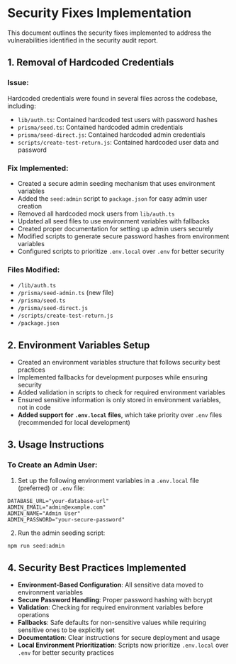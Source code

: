 # Security Fixes Implementation

This document outlines the security fixes implemented to address the vulnerabilities identified in the security audit report.

## 1. Removal of Hardcoded Credentials

### Issue:

Hardcoded credentials were found in several files across the codebase, including:

- `lib/auth.ts`: Contained hardcoded test users with password hashes
- `prisma/seed.ts`: Contained hardcoded admin credentials
- `prisma/seed-direct.js`: Contained hardcoded admin credentials
- `scripts/create-test-return.js`: Contained hardcoded user data and password

### Fix Implemented:

- Created a secure admin seeding mechanism that uses environment variables
- Added the `seed:admin` script to `package.json` for easy admin user creation
- Removed all hardcoded mock users from `lib/auth.ts`
- Updated all seed files to use environment variables with fallbacks
- Created proper documentation for setting up admin users securely
- Modified scripts to generate secure password hashes from environment variables
- Configured scripts to prioritize `.env.local` over `.env` for better security

### Files Modified:

- `/lib/auth.ts`
- `/prisma/seed-admin.ts` (new file)
- `/prisma/seed.ts`
- `/prisma/seed-direct.js`
- `/scripts/create-test-return.js`
- `/package.json`

## 2. Environment Variables Setup

- Created an environment variables structure that follows security best practices
- Implemented fallbacks for development purposes while ensuring security
- Added validation in scripts to check for required environment variables
- Ensured sensitive information is only stored in environment variables, not in code
- **Added support for `.env.local` files**, which take priority over `.env` files (recommended for local development)

## 3. Usage Instructions

### To Create an Admin User:

1. Set up the following environment variables in a `.env.local` file (preferred) or `.env` file:

```
DATABASE_URL="your-database-url"
ADMIN_EMAIL="admin@example.com"
ADMIN_NAME="Admin User"
ADMIN_PASSWORD="your-secure-password"
```

2. Run the admin seeding script:

```bash
npm run seed:admin
```

## 4. Security Best Practices Implemented

- **Environment-Based Configuration**: All sensitive data moved to environment variables
- **Secure Password Handling**: Proper password hashing with bcrypt
- **Validation**: Checking for required environment variables before operations
- **Fallbacks**: Safe defaults for non-sensitive values while requiring sensitive ones to be explicitly set
- **Documentation**: Clear instructions for secure deployment and usage
- **Local Environment Prioritization**: Scripts now prioritize `.env.local` over `.env` for better security practices
